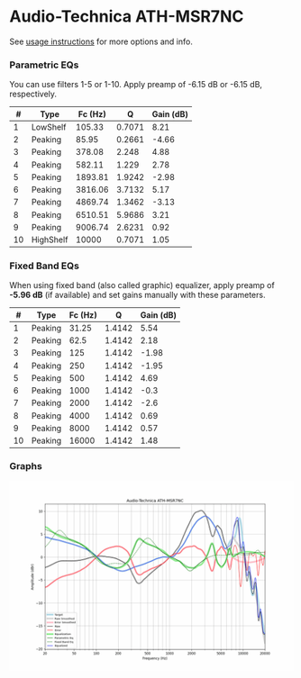# Audio-Technica ATH-MSR7NC
See [usage instructions](https://github.com/jaakkopasanen/AutoEq#usage) for more options and info.

### Parametric EQs
You can use filters 1-5 or 1-10. Apply preamp of -6.15 dB or -6.15 dB, respectively.

|   # | Type      |   Fc (Hz) |      Q |   Gain (dB) |
|-----|-----------|-----------|--------|-------------|
|   1 | LowShelf  |    105.33 | 0.7071 |        8.21 |
|   2 | Peaking   |     85.95 | 0.2661 |       -4.66 |
|   3 | Peaking   |    378.08 | 2.248  |        4.88 |
|   4 | Peaking   |    582.11 | 1.229  |        2.78 |
|   5 | Peaking   |   1893.81 | 1.9242 |       -2.98 |
|   6 | Peaking   |   3816.06 | 3.7132 |        5.17 |
|   7 | Peaking   |   4869.74 | 1.3462 |       -3.13 |
|   8 | Peaking   |   6510.51 | 5.9686 |        3.21 |
|   9 | Peaking   |   9006.74 | 2.6231 |        0.92 |
|  10 | HighShelf |  10000    | 0.7071 |        1.05 |

### Fixed Band EQs
When using fixed band (also called graphic) equalizer, apply preamp of **-5.96 dB** (if available) and set gains manually with these parameters.

|   # | Type    |   Fc (Hz) |      Q |   Gain (dB) |
|-----|---------|-----------|--------|-------------|
|   1 | Peaking |     31.25 | 1.4142 |        5.54 |
|   2 | Peaking |     62.5  | 1.4142 |        2.18 |
|   3 | Peaking |    125    | 1.4142 |       -1.98 |
|   4 | Peaking |    250    | 1.4142 |       -1.95 |
|   5 | Peaking |    500    | 1.4142 |        4.69 |
|   6 | Peaking |   1000    | 1.4142 |       -0.3  |
|   7 | Peaking |   2000    | 1.4142 |       -2.6  |
|   8 | Peaking |   4000    | 1.4142 |        0.69 |
|   9 | Peaking |   8000    | 1.4142 |        0.57 |
|  10 | Peaking |  16000    | 1.4142 |        1.48 |

### Graphs
![](./Audio-Technica%20ATH-MSR7NC.png)
